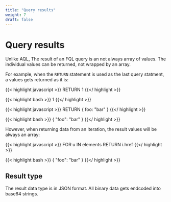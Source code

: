 ```yaml
---
title: "Query results"
weight: 7
draft: false
---
```


# Query results

Unlike AQL, The result of an FQL query is an not always array of values. The individual values can be returned, not wrapped by an array.

For example, when the ``RETURN`` statement is used as the last query statment, a values gets returned as it is:

{{< highlight javascript >}}
RETURN 1
{{</ highlight >}}

{{< highlight bash >}}
1
{{</ highlight >}}

{{< highlight javascript >}}
RETURN { foo: "bar" }
{{</ highlight >}}

{{< highlight bash >}}
{ "foo": "bar" }
{{</ highlight >}}

However, when returning data from an iteration, the result values will be always an array:

{{< highlight javascript >}}
FOR u IN elements
    RETURN i.href
{{</ highlight >}}

{{< highlight bash >}}
{ "foo": "bar" }
{{</ highlight >}}

## Result type

The result data type is in JSON format. 
All binary data gets endcoded into base64 strings.